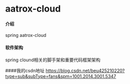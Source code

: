 # aatrox-cloud

#### 介绍
spring aatrox-cloud

#### 软件架构
spring clound相关的脚手架和重要代码框架架构

####我的csdn地址
https://blog.csdn.net/beu425210220?type=sub&subType=fans&spm=1001.2014.3001.5347
